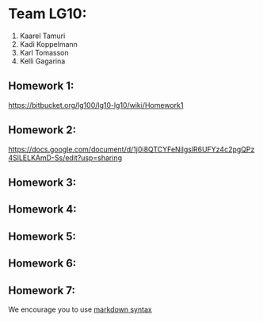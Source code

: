 # Team LG10:
1. Kaarel Tamuri
2. Kadi Koppelmann
3. Karl Tomasson
4. Kelli Gagarina

## Homework 1:
https://bitbucket.org/lg100/lg10-lg10/wiki/Homework1 

## Homework 2:
https://docs.google.com/document/d/1j0i8QTCYFeNilgslR6UFYz4c2pgQPz4SlLELKAmD-Ss/edit?usp=sharing

## Homework 3:
<Links to the solution>

## Homework 4:
<Links to the solution>

## Homework 5:
<Links to the solution>

## Homework 6:
<Links to the solution>

## Homework 7:
<Links to the solution>

We encourage you to use [markdown syntax](https://confluence.atlassian.com/bitbucketserver/markdown-syntax-guide-776639995.html)